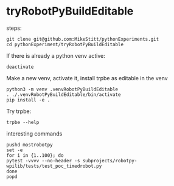 # tryRobotPyBuildEditable

steps:

```
git clone git@github.com:MikeStitt/pythonExperiments.git 
cd pythonExperiment/tryRobotPyBuildEditable
```

If there is already a python venv active:

```
deactivate
```

Make a new venv, activate it, install trpbe as editable in the venv

```
python3 -m venv .venvRobotPyBuildEditable
. ./.venvRobotPyBuildEditable/bin/activate
pip install -e .
```

Try trpbe:

```
trpbe --help
```

interesting commands

```
pushd mostrobotpy
set -e
for i in {1..100}; do
pytest -vvvv --no-header -s subprojects/robotpy-wpilib/tests/test_poc_timedrobot.py
done
popd

```